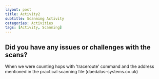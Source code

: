 ```yaml
---
layout: post
title: Activity2
subtitle: Scanning Activity
categories: Activities
tags: [Activity, Scanning]
---
```


## Did you have any issues or challenges with the scans?

When we were counting hops with 'traceroute' command and the address mentioned in the practical scanning file (daedalus-systems.co.uk)
